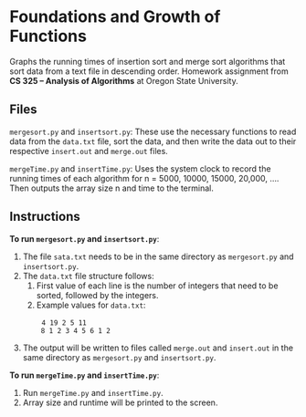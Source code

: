 # Foundations and Growth of Functions #

Graphs the running times of insertion sort and merge sort algorithms that sort data from a text file in descending order. Homework assignment from **CS 325 – Analysis of Algorithms** at Oregon State University.

## Files ##

```mergesort.py``` and ```insertsort.py```: These use the necessary functions to read data from the ```data.txt``` file, sort the data, and then write the data out to their respective ```insert.out``` and ```merge.out``` files.

```mergeTime.py``` and ```insertTime.py```: Uses the system clock to record the running times of each algorithm for n = 5000, 10000, 15000, 20,000, …. Then outputs the array size n and time to the terminal.

## Instructions ##
**To run ```mergesort.py``` and ```insertsort.py```**:
1. The file ```sata.txt``` needs to be in the same directory as ```mergesort.py``` and ```insertsort.py```.
2. The ```data.txt``` file structure follows:
    1. First value of each line is the number of integers that need to be sorted, followed by the integers.
    2. Example values for ```data.txt```:
        <pre>
        <code>4 19 2 5 11
        8 1 2 3 4 5 6 1 2</code></pre>
3. The output will be written to files called ```merge.out``` and ```insert.out``` in the same directory as ```mergesort.py``` and ```insertsort.py```.

**To run ```mergeTime.py``` and ```insertTime.py```**:
1. Run ```mergeTime.py``` and ```insertTime.py```.
2. Array size and runtime will be printed to the screen.
